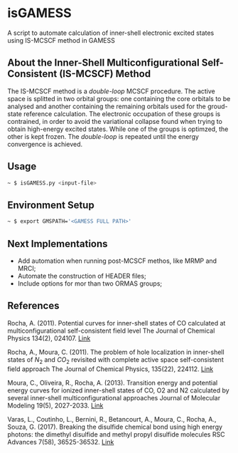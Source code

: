# isGAMESS
A script to automate calculation of inner-shell electronic excited states using IS-MCSCF method in GAMESS

## About the Inner-Shell Multiconfigurational Self-Consistent (IS-MCSCF) Method
The IS-MCSCF method is a *double-loop* MCSCF procedure. The active space is splitted in two orbital groups: one containing the core orbitals to be analysed and another containing the remaining orbitals used for the groud-state reference calculation. The electronic occupation of these groups is contrained, in order to avoid the variational collapse found when trying to obtain high-energy excited states. While one of the groups is optimzed, the other is kept frozen. The *double-loop* is repeated until the energy convergence is achieved.

## Usage
```sh
~ $ isGAMESS.py <input-file>
```

## Environment Setup
```sh
~ $ export GMSPATH='<GAMESS FULL PATH>'
```

## Next Implementations
- Add automation when running post-MCSCF methos, like MRMP and MRCI;
- Automate the construction of HEADER files;
- Include options for mor than two ORMAS groups;

## References

Rocha, A. (2011). Potential curves for inner-shell states of CO calculated at multiconfigurational self-consistent field level The Journal of Chemical Physics  134(2), 024107. [Link](https://dx.doi.org/10.1063/1.3528725)

Rocha, A., Moura, C. (2011). The problem of hole localization in inner-shell states of $N_2$ and $CO_2$ revisited with complete active space self-consistent field approach The Journal of Chemical Physics, 135(22), 224112. [Link](https://dx.doi.org/10.1063/1.3666016)

Moura, C., Oliveira, R., Rocha, A. (2013). Transition energy and potential energy curves for ionized inner-shell states of CO, O2 and N2 calculated by several inner-shell multiconfigurational approaches Journal of Molecular Modeling  19(5), 2027-2033. [Link](https://dx.doi.org/10.1007/s00894-012-1622-x)

Varas, L., Coutinho, L., Bernini, R., Betancourt, A., Moura, C., Rocha, A., Souza, G. (2017). Breaking the disulfide chemical bond using high energy photons: the dimethyl disulfide and methyl propyl disulfide molecules RSC Advances  7(58), 36525-36532. [Link](https://dx.doi.org/10.1039/c7ra05001a)